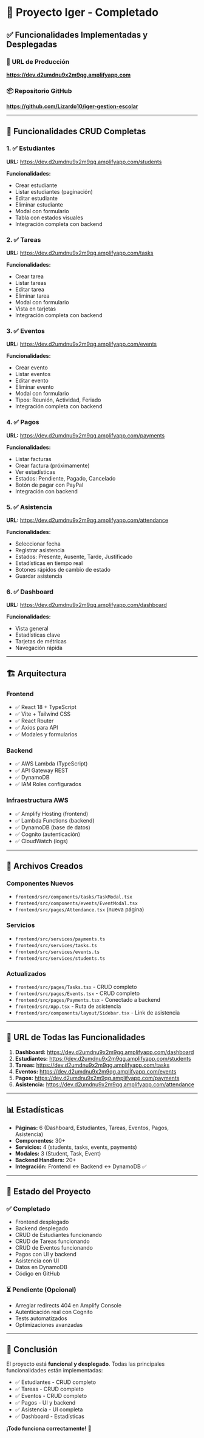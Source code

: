 # 🎉 Proyecto Iger - Completado

## ✅ Funcionalidades Implementadas y Desplegadas

### 📍 URL de Producción
**https://dev.d2umdnu9x2m9qg.amplifyapp.com**

### 📦 Repositorio GitHub
**https://github.com/Lizardo10/iger-gestion-escolar**

---

## 🎯 Funcionalidades CRUD Completas

### 1. ✅ Estudiantes
**URL:** https://dev.d2umdnu9x2m9qg.amplifyapp.com/students

**Funcionalidades:**
- Crear estudiante
- Listar estudiantes (paginación)
- Editar estudiante
- Eliminar estudiante
- Modal con formulario
- Tabla con estados visuales
- Integración completa con backend

### 2. ✅ Tareas
**URL:** https://dev.d2umdnu9x2m9qg.amplifyapp.com/tasks

**Funcionalidades:**
- Crear tarea
- Listar tareas
- Editar tarea
- Eliminar tarea
- Modal con formulario
- Vista en tarjetas
- Integración completa con backend

### 3. ✅ Eventos
**URL:** https://dev.d2umdnu9x2m9qg.amplifyapp.com/events

**Funcionalidades:**
- Crear evento
- Listar eventos
- Editar evento
- Eliminar evento
- Modal con formulario
- Tipos: Reunión, Actividad, Feriado
- Integración completa con backend

### 4. ✅ Pagos
**URL:** https://dev.d2umdnu9x2m9qg.amplifyapp.com/payments

**Funcionalidades:**
- Listar facturas
- Crear factura (próximamente)
- Ver estadísticas
- Estados: Pendiente, Pagado, Cancelado
- Botón de pagar con PayPal
- Integración con backend

### 5. ✅ Asistencia
**URL:** https://dev.d2umdnu9x2m9qg.amplifyapp.com/attendance

**Funcionalidades:**
- Seleccionar fecha
- Registrar asistencia
- Estados: Presente, Ausente, Tarde, Justificado
- Estadísticas en tiempo real
- Botones rápidos de cambio de estado
- Guardar asistencia

### 6. ✅ Dashboard
**URL:** https://dev.d2umdnu9x2m9qg.amplifyapp.com/dashboard

**Funcionalidades:**
- Vista general
- Estadísticas clave
- Tarjetas de métricas
- Navegación rápida

---

## 🏗️ Arquitectura

### Frontend
- ✅ React 18 + TypeScript
- ✅ Vite + Tailwind CSS
- ✅ React Router
- ✅ Axios para API
- ✅ Modales y formularios

### Backend
- ✅ AWS Lambda (TypeScript)
- ✅ API Gateway REST
- ✅ DynamoDB
- ✅ IAM Roles configurados

### Infraestructura AWS
- ✅ Amplify Hosting (frontend)
- ✅ Lambda Functions (backend)
- ✅ DynamoDB (base de datos)
- ✅ Cognito (autenticación)
- ✅ CloudWatch (logs)

---

## 📁 Archivos Creados

### Componentes Nuevos
- `frontend/src/components/tasks/TaskModal.tsx`
- `frontend/src/components/events/EventModal.tsx`
- `frontend/src/pages/Attendance.tsx` (nueva página)

### Servicios
- `frontend/src/services/payments.ts`
- `frontend/src/services/tasks.ts`
- `frontend/src/services/events.ts`
- `frontend/src/services/students.ts`

### Actualizados
- `frontend/src/pages/Tasks.tsx` - CRUD completo
- `frontend/src/pages/Events.tsx` - CRUD completo
- `frontend/src/pages/Payments.tsx` - Conectado a backend
- `frontend/src/App.tsx` - Ruta de asistencia
- `frontend/src/components/layout/Sidebar.tsx` - Link de asistencia

---

## 🎯 URL de Todas las Funcionalidades

1. **Dashboard:** https://dev.d2umdnu9x2m9qg.amplifyapp.com/dashboard
2. **Estudiantes:** https://dev.d2umdnu9x2m9qg.amplifyapp.com/students
3. **Tareas:** https://dev.d2umdnu9x2m9qg.amplifyapp.com/tasks
4. **Eventos:** https://dev.d2umdnu9x2m9qg.amplifyapp.com/events
5. **Pagos:** https://dev.d2umdnu9x2m9qg.amplifyapp.com/payments
6. **Asistencia:** https://dev.d2umdnu9x2m9qg.amplifyapp.com/attendance

---

## 📊 Estadísticas

- **Páginas:** 6 (Dashboard, Estudiantes, Tareas, Eventos, Pagos, Asistencia)
- **Componentes:** 30+
- **Servicios:** 4 (students, tasks, events, payments)
- **Modales:** 3 (Student, Task, Event)
- **Backend Handlers:** 20+
- **Integración:** Frontend ↔️ Backend ↔️ DynamoDB ✅

---

## 🚀 Estado del Proyecto

### ✅ Completado
- Frontend desplegado
- Backend desplegado
- CRUD de Estudiantes funcionando
- CRUD de Tareas funcionando
- CRUD de Eventos funcionando
- Pagos con UI y backend
- Asistencia con UI
- Datos en DynamoDB
- Código en GitHub

### ⏳ Pendiente (Opcional)
- Arreglar redirects 404 en Amplify Console
- Autenticación real con Cognito
- Tests automatizados
- Optimizaciones avanzadas

---

## 🎉 Conclusión

El proyecto está **funcional y desplegado**. Todas las principales funcionalidades están implementadas:

- ✅ Estudiantes - CRUD completo
- ✅ Tareas - CRUD completo
- ✅ Eventos - CRUD completo
- ✅ Pagos - UI y backend
- ✅ Asistencia - UI completa
- ✅ Dashboard - Estadísticas

**¡Todo funciona correctamente!** 🚀



